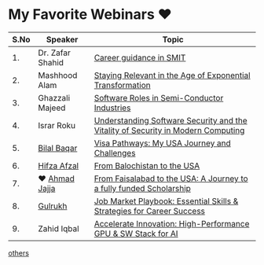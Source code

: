 # My Favorite Webinars ❤️

| S.No | Speaker                                                   | Topic                                                                                                                                |
| ---- | --------------------------------------------------------- | ------------------------------------------------------------------------------------------------------------------------------------ |
| 1.   | Dr. Zafar Shahid                                          | [Career guidance in SMIT](https://youtu.be/zxusheTO-co?t=1333)                                                                       |
| 2.   | Mashhood Alam                                             | [Staying Relevant in the Age of Exponential Transformation](https://youtu.be/jNxeweaS5mM?si=m8i9tjVxinhxyero)                        |
| 3.   | Ghazzali Majeed                                           | [Software Roles in Semi-Conductor Industries](https://youtu.be/5k50XILwNTQ?si=wqpVVcVDExhReVf5)                                      |
| 4.   | Israr Roku                                                | [Understanding Software Security and the Vitality of Security in Modern Computing](https://youtu.be/Aa4d0yah1Uw?si=aOTqpnvuniy1NvB4) |
| 5.   | [Bilal Baqar](https://www.linkedin.com/in/bilalbaqar)     | [Visa Pathways: My USA Journey and Challenges](https://www.facebook.com/share/v/H4kn8ay3bTyjLUsS/)                                   |
| 6.   | [Hifza Afzal](https://www.linkedin.com/in/hifzaafzal/)    | [From Balochistan to the USA](https://www.facebook.com/share/v/Qwpy1P6jixkMUA6T/)                                                    |
| 7.   | ♥️ [Ahmad Jajja](https://www.linkedin.com/in/ahmad-jajja) | [From Faisalabad to the USA: A Journey to a fully funded Scholarship](https://fb.watch/uXGE95g_h-/)                                  |
|   8.    | [Gulrukh](https://www.linkedin.com/in/gulrukh-ahmed-56493b/) | [Job Market Playbook: Essential Skills & Strategies for Career Success](https://www.facebook.com/share/v/15Mfn6eLur)|
|9. | Zahid Iqbal | [Accelerate Innovation: High-Performance GPU & SW Stack for AI](https://www.facebook.com/share/v/1BLZ8MuFCi)|
[others](https://youtube.com/playlist?list=PLe-jr3hh4N_kzYdSBNx_Uj7ADobRMhZeG&si=rJu50uSFq1fPX0o2)
